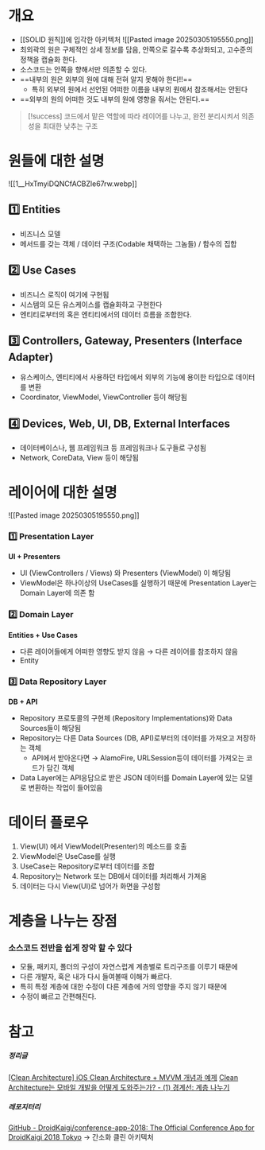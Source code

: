 
<br>

# 개요

- [[SOLID 원칙]]에 입각한 아키텍처
![[Pasted image 20250305195550.png]]
- 최외곽의 원은 구체적인 상세 정보를 담음, 안쪽으로 갈수록 추상화되고, 고수준의 정책을 캡슐화 한다.
- 소스코드는 안쪽을 향해서만 의존할 수 있다.
- ==내부의 원은 외부의 원에 대해 전혀 알지 못해야 한다!!==
	- 특히 외부의 원에서 선언된 어떠한 이름을 내부의 원에서 참조해서는 안된다
- ==외부의 원의 어떠한 것도 내부의 원에 영향을 줘서는 안된다.==

> [!success]
> 코드에서 맡은 역할에 따라 레이어를 나누고, 완전 분리시켜서 의존성을 최대한 낮추는 구조

# 원들에 대한 설명

![[1__HxTmyiDQNCfACBZle67rw.webp]]
## 1️⃣ Entities

- 비즈니스 모델
- 메서드를 갖는 객체 / 데이터 구조(Codable 채택하는 그놈들) / 함수의 집합

## 2️⃣ Use Cases

- 비즈니스 로직이 여기에 구현됨
- 시스템의 모든 유스케이스를 캡슐화하고 구현한다
- 엔티티로부터의 혹은 엔티티에서의 데이터 흐름을 조합한다.


## 3️⃣ Controllers, Gateway, Presenters (Interface Adapter)

- 유스케이스, 엔티티에서 사용하던 타입에서 외부의 기능에 용이한 타입으로 데이터를 변환
- Coordinator, ViewModel, ViewController 등이 해당됨

## 4️⃣ Devices, Web, UI, DB, External Interfaces

-  데이터베이스나, 웹 프레임워크 등 프레임워크나 도구들로 구성됨
- Network, CoreData, View 등이 해당됨


# 레이어에 대한 설명
![[Pasted image 20250305195550.png]]
### 1️⃣ Presentation Layer

**UI + Presenters**
- UI (ViewControllers / Views) 와 Presenters (ViewModel) 이 해당됨
- ViewModel은 하나이상의 UseCases를 실행하기 때문에 Presentation Layer는 Domain Layer에 의존 함


### 2️⃣ Domain Layer

**Entities + Use Cases**
- 다른 레이어들에게 어떠한 영향도 받지 않음 → 다른 레이어를 참조하지 않음
- Entity


### 3️⃣ Data Repository Layer

**DB + API**
- Repository 프로토콜의 구현체 (Repository Implementations)와 Data Sources들이 해당됨
- Repository는 다른 Data Sources (DB, API)로부터의  데이터를 가져오고 저장하는 객체
	- API에서 받아온다면 → AlamoFire, URLSession등이 데이터를 가져오는 코드가 담긴 객체
- Data Layer에는 API응답으로 받은 JSON 데이터를 Domain Layer에 있는 모델로 변환하는 작업이 들어있음


# 데이터 플로우
1. View(UI) 에서 ViewModel(Presenter)의 메소드를 호출
2. ViewModel은 UseCase를 실행
3. UseCase는 Repository로부터 데이터를 조합
4. Repository는 Network 또는 DB에서 데이터를 처리해서 가져옴
5. 데이터는 다시 View(UI)로 넘어가 화면을 구성함

# 계층을 나누는 장점
### 소스코드 전반을 쉽게 장악 할 수 있다
- 모듈, 패키지, 폴더의 구성이 자연스럽계 계층별로 트리구조를 이루기 때문에
- 다른 개발자, 혹은 내가 다시 들여볼때 이해가 빠르다.
- 특히 특정 계층에 대한 수정이 다른 계층에 거의 영향을 주지 않기 때문에
- 수정이 빠르고 간편해진다.



# 참고
##### 정리글
[\[Clean Architecture\] iOS Clean Architecture + MVVM 개념과 예제](https://eunjin3786.tistory.com/207?category=837198)
[Clean Architecture는 모바일 개발을 어떻게 도와주는가? - (1) 경계선: 계층 나누기](https://medium.com/@justfaceit/clean-architecture%EB%8A%94-%EB%AA%A8%EB%B0%94%EC%9D%BC-%EA%B0%9C%EB%B0%9C%EC%9D%84-%EC%96%B4%EB%96%BB%EA%B2%8C-%EB%8F%84%EC%99%80%EC%A3%BC%EB%8A%94%EA%B0%80-1-%EA%B2%BD%EA%B3%84%EC%84%A0-%EA%B3%84%EC%B8%B5%EC%9D%84-%EC%A0%95%EC%9D%98%ED%95%B4%EC%A4%80%EB%8B%A4-b77496744616)

##### 레포지터리
[GitHub - DroidKaigi/conference-app-2018: The Official Conference App for DroidKaigi 2018 Tokyo](https://github.com/DroidKaigi/conference-app-2018) → 간소화 클린 아키텍처